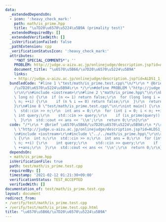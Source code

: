 ```yaml
---
data:
  _extendedDependsOn:
  - icon: ':heavy_check_mark:'
    path: math/is_prime.hpp
    title: "\u7D20\u6570\u5224\u5B9A (primality test)"
  _extendedRequiredBy: []
  _extendedVerifiedWith: []
  _isVerificationFailed: false
  _pathExtension: cpp
  _verificationStatusIcon: ':heavy_check_mark:'
  attributes:
    '*NOT_SPECIAL_COMMENTS*': ''
    PROBLEM: http://judge.u-aizu.ac.jp/onlinejudge/description.jsp?id=ALDS1_1_C
    document_title: "\u6570\u5B66/\u7D20\u6570\u5224\u5B9A"
    links:
    - http://judge.u-aizu.ac.jp/onlinejudge/description.jsp?id=ALDS1_1_C
  bundledCode: "#line 1 \"test/math/is_prime.test.cpp\"\n/*\r\n * @brief \u6570\u5B66\
    /\u7D20\u6570\u5224\u5B9A\r\n */\r\n#define PROBLEM \"http://judge.u-aizu.ac.jp/onlinejudge/description.jsp?id=ALDS1_1_C\"\
    \r\n\r\n#include <iostream>\r\n#line 2 \"math/is_prime.hpp\"\n\r\nbool is_prime(long\
    \ long n) {\r\n  if (n <= 1) return false;\r\n  for (long long i = 2; i * i <=\
    \ n; ++i) {\r\n    if (n % i == 0) return false;\r\n  }\r\n  return true;\r\n\
    }\r\n#line 8 \"test/math/is_prime.test.cpp\"\n\r\nint main() {\r\n  int n;\r\n\
    \  std::cin >> n;\r\n  int ans = 0;\r\n  for (int i = 0; i < n; ++i) {\r\n   \
    \ int query;\r\n    std::cin >> query;\r\n    if (is_prime(query)) ++ans;\r\n\
    \  }\r\n  std::cout << ans << '\\n';\r\n  return 0;\r\n}\r\n"
  code: "/*\r\n * @brief \u6570\u5B66/\u7D20\u6570\u5224\u5B9A\r\n */\r\n#define PROBLEM\
    \ \"http://judge.u-aizu.ac.jp/onlinejudge/description.jsp?id=ALDS1_1_C\"\r\n\r\
    \n#include <iostream>\r\n#include \"../../math/is_prime.hpp\"\r\n\r\nint main()\
    \ {\r\n  int n;\r\n  std::cin >> n;\r\n  int ans = 0;\r\n  for (int i = 0; i <\
    \ n; ++i) {\r\n    int query;\r\n    std::cin >> query;\r\n    if (is_prime(query))\
    \ ++ans;\r\n  }\r\n  std::cout << ans << '\\n';\r\n  return 0;\r\n}\r\n"
  dependsOn:
  - math/is_prime.hpp
  isVerificationFile: true
  path: test/math/is_prime.test.cpp
  requiredBy: []
  timestamp: '2021-02-12 01:21:30+09:00'
  verificationStatus: TEST_ACCEPTED
  verifiedWith: []
documentation_of: test/math/is_prime.test.cpp
layout: document
redirect_from:
- /verify/test/math/is_prime.test.cpp
- /verify/test/math/is_prime.test.cpp.html
title: "\u6570\u5B66/\u7D20\u6570\u5224\u5B9A"
---
```

